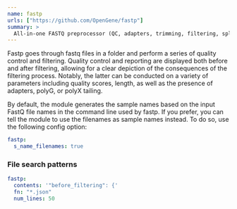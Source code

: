 ```yaml
---
name: fastp
urls: ["https://github.com/OpenGene/fastp"]
summary: >
  All-in-one FASTQ preprocessor (QC, adapters, trimming, filtering, splitting...)
---
```


<!--
~~~~~ DO NOT EDIT ~~~~~
This file is autogenerated from the MultiQC module python docstring.
Do not edit the markdown, it will be overwritten.

File path for the source of this content: multiqc/modules/fastp/fastp.py
~~~~~~~~~~~~~~~~~~~~~~~
-->

Fastp goes through fastq files in a folder and perform a series of quality control and filtering.
Quality control and reporting are displayed both before and after filtering, allowing for a clear
depiction of the consequences of the filtering process. Notably, the latter can be conducted on a
variety of parameters including quality scores, length, as well as the presence of adapters, polyG,
or polyX tailing.

By default, the module generates the sample names based on the input FastQ file names in
the command line used by fastp. If you prefer, you can tell the module to use
the filenames as sample names instead. To do so, use the following config option:

```yaml
fastp:
  s_name_filenames: true
```

### File search patterns

```yaml
fastp:
  contents: '"before_filtering": {'
  fn: "*.json"
  num_lines: 50
```
